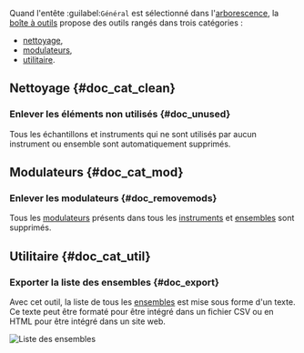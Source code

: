 Quand l'entête :guilabel:`Général` est sélectionné dans l'[arborescence](manual/soundfont-editor/tree.md), la [boîte à outils](manual/soundfont-editor/tools/index.md) propose des outils rangés dans trois catégories&nbsp;:

* [nettoyage](#doc_cat_clean),
* [modulateurs](#doc_cat_mod),
* [utilitaire](#doc_cat_util).


## Nettoyage {#doc_cat_clean}


### Enlever les éléments non utilisés {#doc_unused}


Tous les échantillons et instruments qui ne sont utilisés par aucun instrument ou ensemble sont automatiquement supprimés.


## Modulateurs {#doc_cat_mod}


### Enlever les modulateurs {#doc_removemods}


Tous les [modulateurs](manual/soundfont-editor/editing-pages/instrument-editor.md#doc_modulator) présents dans tous les [instruments](manual/soundfont-editor/editing-pages/instrument-editor.md) et [ensembles](manual/soundfont-editor/editing-pages/preset-editor.md) sont supprimés.


## Utilitaire {#doc_cat_util}


### Exporter la liste des ensembles {#doc_export}


Avec cet outil, la liste de tous les [ensembles](manual/soundfont-editor/editing-pages/preset-editor.md) est mise sous forme d'un texte.
Ce texte peut être formaté pour être intégré dans un fichier CSV ou en HTML pour être intégré dans un site web.


![Liste des ensembles](images/en_preset_list.png "Liste des ensembles")